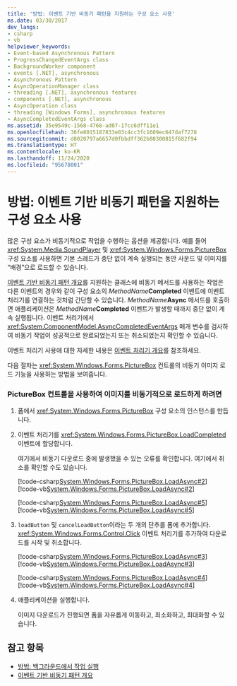 ```yaml
---
title: '방법: 이벤트 기반 비동기 패턴을 지원하는 구성 요소 사용'
ms.date: 03/30/2017
dev_langs:
- csharp
- vb
helpviewer_keywords:
- Event-based Asynchronous Pattern
- ProgressChangedEventArgs class
- BackgroundWorker component
- events [.NET], asynchronous
- Asynchronous Pattern
- AsyncOperationManager class
- threading [.NET], asynchronous features
- components [.NET], asynchronous
- AsyncOperation class
- threading [Windows Forms], asynchronous features
- AsyncCompletedEventArgs class
ms.assetid: 35e9549c-1568-4768-ad07-17cc6dff11e1
ms.openlocfilehash: 36fe8015187833e03c4cc3fc1609ec647daf7278
ms.sourcegitcommit: d8020797a6657d0fbbdff362b80300815f682f94
ms.translationtype: HT
ms.contentlocale: ko-KR
ms.lasthandoff: 11/24/2020
ms.locfileid: "95678001"
---
```

# <a name="how-to-use-components-that-support-the-event-based-asynchronous-pattern"></a>방법: 이벤트 기반 비동기 패턴을 지원하는 구성 요소 사용

많은 구성 요소가 비동기적으로 작업을 수행하는 옵션을 제공합니다. 예를 들어 <xref:System.Media.SoundPlayer> 및 <xref:System.Windows.Forms.PictureBox> 구성 요소를 사용하면 기본 스레드가 중단 없이 계속 실행되는 동안 사운드 및 이미지를 “배경”으로 로드할 수 있습니다.  
  
 [이벤트 기반 비동기 패턴 개요](event-based-asynchronous-pattern-overview.md)를 지원하는 클래스에 비동기 메서드를 사용하는 작업은 다른 이벤트의 경우와 같이 구성 요소의 _MethodName_**Completed** 이벤트에 이벤트 처리기를 연결하는 것처럼 간단할 수 있습니다. _MethodName_**Async** 메서드를 호출하면 애플리케이션은 _MethodName_**Completed** 이벤트가 발생할 때까지 중단 없이 계속 실행됩니다. 이벤트 처리기에서 <xref:System.ComponentModel.AsyncCompletedEventArgs> 매개 변수를 검사하여 비동기 작업이 성공적으로 완료되었는지 또는 취소되었는지 확인할 수 있습니다.  
  
 이벤트 처리기 사용에 대한 자세한 내용은 [이벤트 처리기 개요](/dotnet/desktop/winforms/event-handlers-overview-windows-forms)를 참조하세요.  
  
 다음 절차는 <xref:System.Windows.Forms.PictureBox> 컨트롤의 비동기 이미지 로드 기능을 사용하는 방법을 보여줍니다.  
  
### <a name="to-enable-a-picturebox-control-to-asynchronously-load-an-image"></a>PictureBox 컨트롤을 사용하여 이미지를 비동기적으로 로드하게 하려면  
  
1. 폼에서 <xref:System.Windows.Forms.PictureBox> 구성 요소의 인스턴스를 만듭니다.  
  
2. 이벤트 처리기를 <xref:System.Windows.Forms.PictureBox.LoadCompleted> 이벤트에 할당합니다.  
  
     여기에서 비동기 다운로드 중에 발생했을 수 있는 오류를 확인합니다. 여기에서 취소를 확인할 수도 있습니다.  
  
     [!code-csharp[System.Windows.Forms.PictureBox.LoadAsync#2](snippets/component-that-supports-the-event-based-asynchronous-pattern/csharp/Form1.cs#2)]
     [!code-vb[System.Windows.Forms.PictureBox.LoadAsync#2](snippets/component-that-supports-the-event-based-asynchronous-pattern/vb/Form1.vb#2)]  
  
     [!code-csharp[System.Windows.Forms.PictureBox.LoadAsync#5](snippets/component-that-supports-the-event-based-asynchronous-pattern/csharp/Form1.cs#5)]
     [!code-vb[System.Windows.Forms.PictureBox.LoadAsync#5](snippets/component-that-supports-the-event-based-asynchronous-pattern/vb/Form1.vb#5)]  
  
3. `loadButton` 및 `cancelLoadButton`이라는 두 개의 단추를 폼에 추가합니다. <xref:System.Windows.Forms.Control.Click> 이벤트 처리기를 추가하여 다운로드를 시작 및 취소합니다.  
  
     [!code-csharp[System.Windows.Forms.PictureBox.LoadAsync#3](snippets/component-that-supports-the-event-based-asynchronous-pattern/csharp/Form1.cs#3)]
     [!code-vb[System.Windows.Forms.PictureBox.LoadAsync#3](snippets/component-that-supports-the-event-based-asynchronous-pattern/vb/Form1.vb#3)]  
  
     [!code-csharp[System.Windows.Forms.PictureBox.LoadAsync#4](snippets/component-that-supports-the-event-based-asynchronous-pattern/csharp/Form1.cs#4)]
     [!code-vb[System.Windows.Forms.PictureBox.LoadAsync#4](snippets/component-that-supports-the-event-based-asynchronous-pattern/vb/Form1.vb#4)]  
  
4. 애플리케이션을 실행합니다.  
  
     이미지 다운로드가 진행되면 폼을 자유롭게 이동하고, 최소화하고, 최대화할 수 있습니다.  
  
## <a name="see-also"></a>참고 항목

- [방법: 백그라운드에서 작업 실행](/dotnet/desktop/winforms/controls/how-to-run-an-operation-in-the-background)
- [이벤트 기반 비동기 패턴 개요](event-based-asynchronous-pattern-overview.md)
